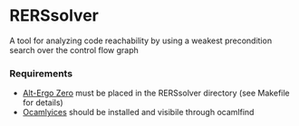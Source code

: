 # RERSsolver
A tool for analyzing code reachability by using a weakest precondition search over the control flow graph

### Requirements
* [Alt-Ergo Zero](http://cubicle.lri.fr/alt-ergo-zero/) must be placed in the RERSsolver directory (see Makefile for details)
* [Ocamlyices](http://micdel.fr/ocamlyices.html) should be installed and visibile through ocamlfind
